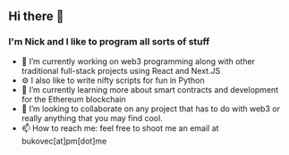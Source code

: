 ## Hi there 👋
### I'm Nick and I like to program all sorts of stuff

- 🔭 I’m currently working on web3 programming along with other traditional full-stack projects using React and Next.JS
- ⚙️ I also like to write nifty scripts for fun in Python
- 🌱 I’m currently learning more about smart contracts and development for the Ethereum blockchain
- 👯 I’m looking to collaborate on any project that has to do with web3 or really anything that you may find cool.
- 📫 How to reach me: feel free to shoot me an email at bukovec[at]pm[dot]me
